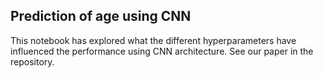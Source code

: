 ## Prediction of age using CNN

This notebook has explored what the different hyperparameters have influenced the performance using CNN architecture. See our paper in the repository.

